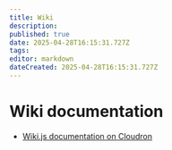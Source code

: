 ```yaml
---
title: Wiki
description: 
published: true
date: 2025-04-28T16:15:31.727Z
tags: 
editor: markdown
dateCreated: 2025-04-28T16:15:31.727Z
---
```


# Wiki documentation

- [Wiki.js documentation on Cloudron](https://docs.cloudron.io/apps/wikijs/#git-storage)
